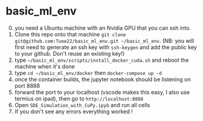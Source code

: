 # basic_ml_env

0) you need a Ubuntu machine with an Nvidia GPU that you can ssh into.
1) Clone this repo onto that machine `git clone git@github.com:Tuee22/basic_ml_env.git ~/basic_ml_env`. (NB: you will first need to generate an ssh key with `ssh-keygen` and add the public key to your github. Don't reuse an existing key!)
2) type `~/basic_ml_env/scripts/install_docker_cuda.sh` and reboot the machine when it's done
3) type `cd ~/basic_ml_env/docker` then `docker-compose up -d`
4) once the container builds, the jupyter notebook should be listening on port 8888
5) forward the port to your localhost (vscode makes this easy, I also use termius on ipad), then go to `http://localhost:8888`
6) Open `SDE_Simulation_with_CuPy.ipyb` and run all cells
7) If you don't see any errors everything worked !